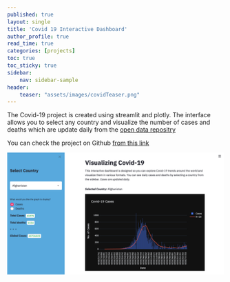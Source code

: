 ```yaml
---
published: true
layout: single
title: 'Covid 19 Interactive Dashboard'
author_profile: true
read_time: true
categories: [projects]
toc: true
toc_sticky: true
sidebar:
    nav: sidebar-sample
header:
    teaser: "assets/images/covidTeaser.png"
---
```




The Covid-19 project is created using streamlit and plotly. The interface allows you to select any country and visualize the number of cases and deaths which are 
update daily from the <a href=" https://opendata.ecdc.europa.eu/covid19/casedistribution/csv"> open data repositry</a>

You can check the project on Github [from this link](https://github.com/ma649/Covid19-Streamlit)

![image](https://github.com/ma649/Covid19-Streamlit/blob/main/interface.png)


